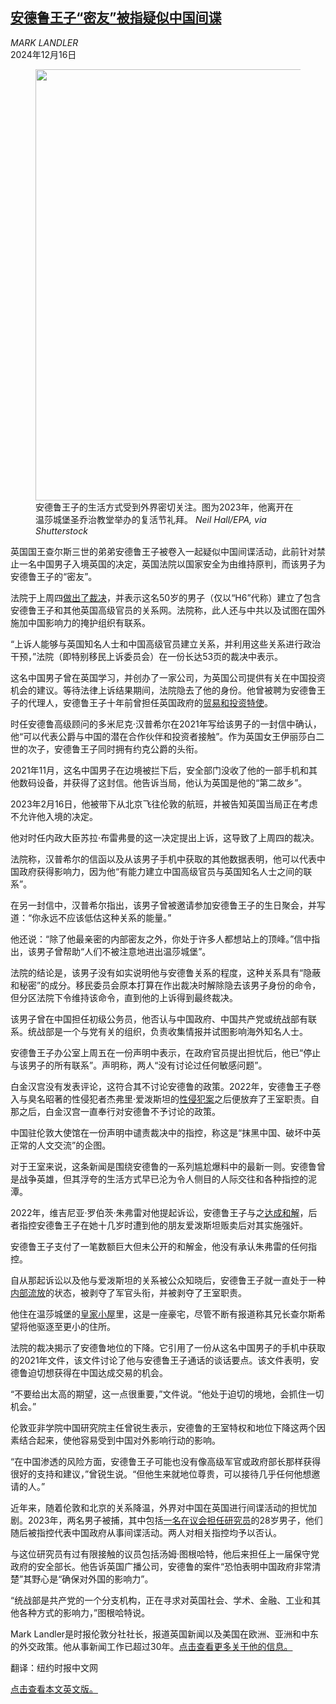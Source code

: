<!--1734320221000-->
[安德鲁王子“密友”被指疑似中国间谍](https://cn.nytimes.com/world/20241216/prince-andrew-china-spy-suspect/)
------

<address>MARK LANDLER</address><time pudate="2024-12-16 11:30:55" datetime="2024-12-16 11:30:55">2024年12月16日</time><figure><img src="https://images.weserv.nl/?url=static01.nyt.com/images/2024/12/13/multimedia/13uk-prince-andrew-top-wpvj/13uk-prince-andrew-top-wpvj-master1050.jpg" width="1050" height="690"><figcaption>安德鲁王子的生活方式受到外界密切关注。图为2023年，他离开在温莎城堡圣乔治教堂举办的复活节礼拜。 <cite>Neil Hall/EPA, via Shutterstock</cite></figcaption></figure><section><p>英国国王查尔斯三世的弟弟安德鲁王子被卷入一起疑似中国间谍活动，此前针对禁止一名中国男子入境英国的决定，英国法院以国家安全为由维持原判，而该男子为安德鲁王子的“密友”。</p><p>法院于上周四<a rel="noopener noreferrer" target="_blank" href="https://www.judiciary.uk/wp-content/uploads/2024/12/H6-v-SSHD-OPEN-Judgment-final-for-hand-down-FINAL.pdf">做出了裁决</a>，并表示这名50岁的男子（仅以“H6”代称）建立了包含安德鲁王子和其他英国高级官员的关系网。法院称，此人还与中共以及试图在国外施加中国影响力的掩护组织有联系。</p><p>“上诉人能够与英国知名人士和中国高级官员建立关系，并利用这些关系进行政治干预，”法院（即特别移民上诉委员会）在一份长达53页的裁决中表示。</p><p>这名中国男子曾在英国学习，并创办了一家公司，为英国公司提供有关在中国投资机会的建议。等待法律上诉结果期间，法院隐去了他的身份。他曾被聘为安德鲁王子的代理人，安德鲁王子十年前曾担任英国政府的<a href="https://www.nytimes.com/2011/07/22/world/europe/22britain.html">贸易和投资特使</a>。</p><p>时任安德鲁高级顾问的多米尼克·汉普希尔在2021年写给该男子的一封信中确认，他“可以代表公爵与中国的潜在合作伙伴和投资者接触”。作为英国女王伊丽莎白二世的次子，安德鲁王子同时拥有约克公爵的头衔。</p><p>2021年11月，这名中国男子在边境被拦下后，安全部门没收了他的一部手机和其他数码设备，并获得了这封信。他告诉当局，他认为英国是他的“第二故乡”。</p><p>2023年2月16日，他被带下从北京飞往伦敦的航班，并被告知英国当局正在考虑不允许他入境的决定。</p><p>他对时任内政大臣苏拉·布雷弗曼的这一决定提出上诉，这导致了上周四的裁决。</p><p>法院称，汉普希尔的信函以及从该男子手机中获取的其他数据表明，他可以代表中国政府获得影响力，因为他“有能力建立中国高级官员与英国知名人士之间的联系”。</p><p>在另一封信中，汉普希尔指出，该男子曾被邀请参加安德鲁王子的生日聚会，并写道：“你永远不应该低估这种关系的能量。”</p><p>他还说：“除了他最亲密的内部密友之外，你处于许多人都想站上的顶峰。”信中指出，该男子曾帮助“人们不被注意地进出温莎城堡”。</p><p>法院的结论是，该男子没有如实说明他与安德鲁关系的程度，这种关系具有“隐蔽和秘密”的成分。移民委员会原本打算在作出裁决时解除隐去该男子身份的命令，但分区法院下令维持该命令，直到他的上诉得到最终裁决。</p><p>该男子曾在中国担任初级公务员，他否认与中国政府、中国共产党或统战部有联系。统战部是一个与党有关的组织，负责收集情报并试图影响海外知名人士。</p><p>安德鲁王子办公室上周五在一份声明中表示，在政府官员提出担忧后，他已“停止与该男子的所有联系”。声明称，两人“没有讨论过任何敏感问题”。</p><p>白金汉宫没有发表评论，这符合其不讨论安德鲁的政策。2022年，安德鲁王子卷入与臭名昭著的性侵犯者杰弗里·爱泼斯坦的<a href="https://www.nytimes.com/2021/09/13/nyregion/prince-andrew-giuffre-epstein-lawsuit.html">性侵犯案</a>之后便放弃了王室职责。自那之后，白金汉宫一直奉行对安德鲁不予讨论的政策。</p><p>中国驻伦敦大使馆在一份声明中谴责裁决中的指控，称这是“抹黑中国、破坏中英正常的人文交流”的企图。</p><p>对于王室来说，这条新闻是围绕安德鲁的一系列尴尬爆料中的最新一则。安德鲁曾是战争英雄，但其浮夸的生活方式早已沦为令人侧目的人际交往和各种指控的泥潭。</p><p>2022年，维吉尼亚·罗伯茨·朱弗雷对他提起诉讼，安德鲁王子与之<a href="https://www.nytimes.com/2022/02/15/nyregion/prince-andrew-virginia-giuffre-settlement.html">达成和解</a>，后者指控安德鲁王子在她十几岁时遭到他的朋友爱泼斯坦贩卖后对其实施强奸。</p><p>安德鲁王子支付了一笔数额巨大但未公开的和解金，他没有承认朱弗雷的任何指控。</p><p>自从那起诉讼以及他与爱泼斯坦的关系被公众知晓后，安德鲁王子就一直处于一种<a href="https://www.nytimes.com/2022/01/04/world/europe/prince-andrew-sexual-abuse-royal-family.html">内部流放</a>的状态，被剥夺了军官头衔，并被剥夺了王室职责。</p><p>他住在温莎城堡的<a rel="noopener noreferrer" target="_blank" href="https://www.bbc.co.uk/news/articles/cvg4plz7z4yo">皇家小屋</a>里，这是一座豪宅，尽管不断有报道称其兄长查尔斯希望将他驱逐至更小的住所。</p><p>法院的裁决揭示了安德鲁地位的下降。它引用了一份从这名中国男子的手机中获取的2021年文件，该文件讨论了他与安德鲁王子通话的谈话要点。该文件表明，安德鲁迫切想获得在中国达成交易的机会。</p><p>“不要给出太高的期望，这一点很重要，”文件说。“他处于迫切的境地，会抓住一切机会。”</p><p>伦敦亚非学院中国研究院主任曾锐生表示，安德鲁的王室特权和地位下降这两个因素结合起来，使他容易受到中国对外影响行动的影响。</p><p>“在中国渗透的风险方面，安德鲁王子可能也没有像高级军官或政府部长那样获得很好的支持和建议，”曾锐生说。“但他生来就地位尊贵，可以接待几乎任何他想邀请的人。”</p><p>近年来，随着伦敦和北京的关系降温，外界对中国在英国进行间谍活动的担忧加剧。2023年，两名男子被捕，其中包括<a href="https://cn.nytimes.com/world/20230912/uk-suspected-china-spy-beijing/" title="Link: https://cn.nytimes.com/world/20230912/uk-suspected-china-spy-beijing/">一名在议会担任研究员</a>的28岁男子，他们随后被指控代表中国政府从事间谍活动。两人对相关指控均予以否认。</p><p>与这位研究员有过有限接触的议员包括汤姆·图根哈特，他后来担任上一届保守党政府的安全部长。他告诉英国广播公司，安德鲁的案件“恐怕表明中国政府非常清楚”其野心是“确保对外国的影响力”。</p><p>“统战部是共产党的一个分支机构，正在寻求对英国社会、学术、金融、工业和其他各种方式的影响力，”图根哈特说。</p></section><footer><p>Mark Landler是时报伦敦分社社长，报道英国新闻以及美国在欧洲、亚洲和中东的外交政策。他从事新闻工作已超过30年。<a rel="nofollow" target="_blank" href="https://www.nytimes.com/by/mark-landler">点击查看更多关于他的信息。</a></p><p>翻译：纽约时报中文网</p><a rel="nofollow" target="_blank" href="https://www.nytimes.com/2024/12/13/world/europe/prince-andrew-china-spy-suspect.html">点击查看本文英文版。</a></footer>
